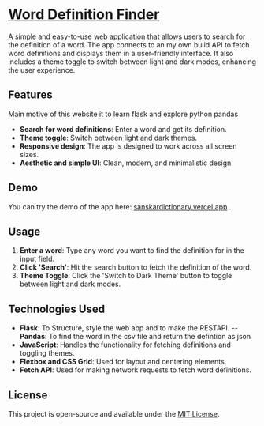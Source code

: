  # [Word Definition Finder](https://sanskardictionary.vercel.app/)

A simple and easy-to-use web application that allows users to search for the definition of a word. The app connects to an my own build API to fetch word definitions and displays them in a user-friendly interface. It also includes a theme toggle to switch between light and dark modes, enhancing the user experience.

## Features
Main motive of this website it to learn flask and explore python pandas
- **Search for word definitions**: Enter a word and get its definition.
- **Theme toggle**: Switch between light and dark themes.
- **Responsive design**: The app is designed to work across all screen sizes.
- **Aesthetic and simple UI**: Clean, modern, and minimalistic design.

## Demo

You can try the demo of the app here: [sanskardictionary.vercel.app](https://sanskardictionary.vercel.app/) .

## Usage

1. **Enter a word**: Type any word you want to find the definition for in the input field.
2. **Click 'Search'**: Hit the search button to fetch the definition of the word.
3. **Theme Toggle**: Click the 'Switch to Dark Theme' button to toggle between light and dark modes.

## Technologies Used

- **Flask**: To Structure, style the web app and to make the RESTAPI.
-- **Pandas**: To find the word in the csv file and return the defintion as json
- **JavaScript**: Handles the functionality for fetching definitions and toggling themes.
- **Flexbox and CSS Grid**: Used for layout and centering elements.
- **Fetch API**: Used for making network requests to fetch word definitions.



## License

This project is open-source and available under the [MIT License](LICENSE).
